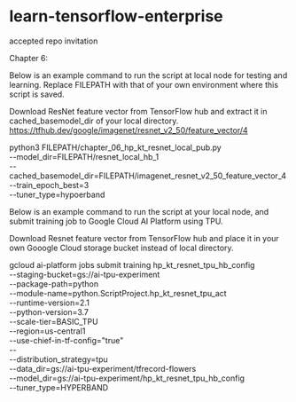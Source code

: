 # learn-tensorflow-enterprise

accepted repo invitation

Chapter 6:

Below is an example command to run the script at local node for testing and learning.
Replace FILEPATH with that of your own environment where this script is saved.
  
Download ResNet feature vector from TensorFlow hub and extract it in cached_basemodel_dir of your local directory.
https://tfhub.dev/google/imagenet/resnet_v2_50/feature_vector/4


python3 FILEPATH/chapter_06_hp_kt_resnet_local_pub.py \
--model_dir=FILEPATH/resnet_local_hb_1  \
--cached_basemodel_dir=FILEPATH/imagenet_resnet_v2_50_feature_vector_4 \
--train_epoch_best=3 \
--tuner_type=hypoerband

Below is an example command to run the script at your local node, and submit training job to Google Cloud AI Platform using TPU.

Download Resnet feature vector from TensorFlow hub and place it in your own Gooogle Cloud storage bucket instead of local directory.

gcloud ai-platform jobs submit training hp_kt_resnet_tpu_hb_config \
--staging-bucket=gs://ai-tpu-experiment \
--package-path=python \
--module-name=python.ScriptProject.hp_kt_resnet_tpu_act \
--runtime-version=2.1 \
--python-version=3.7 \
--scale-tier=BASIC_TPU \
--region=us-central1 \
--use-chief-in-tf-config="true" \
-- \
--distribution_strategy=tpu \
--data_dir=gs://ai-tpu-experiment/tfrecord-flowers \
--model_dir=gs://ai-tpu-experiment/hp_kt_resnet_tpu_hb_config \
--tuner_type=HYPERBAND
